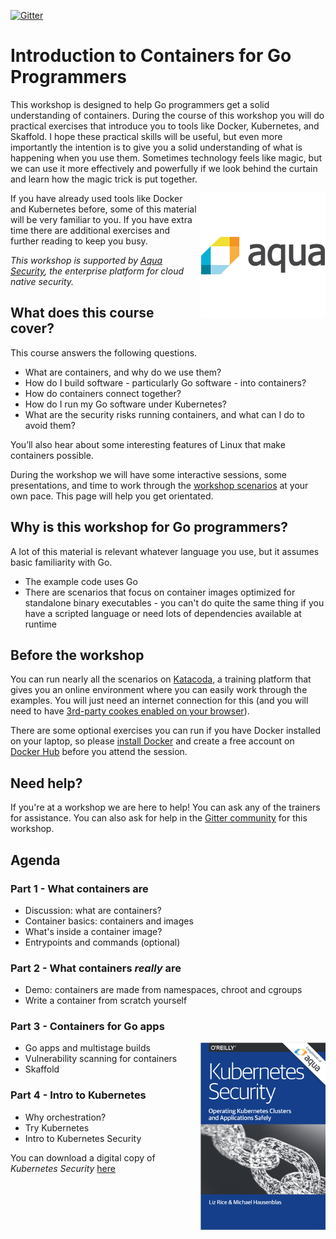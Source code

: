 [![Gitter](https://badges.gitter.im/containers-and-go/community.svg)](https://gitter.im/containers-and-go/community?utm_source=badge&utm_medium=badge&utm_campaign=pr-badge)

# Introduction to Containers for Go Programmers

This workshop is designed to help Go programmers get a solid understanding of containers. During the course of this workshop you will do practical exercises that introduce you to tools like Docker, Kubernetes, and Skaffold. I hope these practical skills will be useful, but even more importantly the intention is to give you a solid understanding of what is happening when you use them. Sometimes technology feels like magic, but we can use it more effectively and powerfully if we look behind the curtain and learn how the magic trick is put together.

<img align="right" src="Aqua_logo_2018_200sq.png">

If you have already used tools like Docker and Kubernetes before, some of this material will be very familiar to you. If you have extra time there are additional exercises and further reading to keep you busy.

_This workshop is supported by [Aqua Security](https://www.aquasec.com), the enterprise platform for cloud native security._

## What does this course cover?

This course answers the following questions.

* What are containers, and why do we use them?
* How do I build software - particularly Go software - into containers?
* How do containers connect together?
* How do I run my Go software under Kubernetes?
* What are the security risks running containers, and what can I do to avoid them?

You’ll also hear about some interesting features of Linux that make containers possible.

During the workshop we will have some interactive sessions, some presentations, and time to work through the [workshop scenarios](https://www.katacoda.com/lizrice/training/containers-and-go) at your own pace. This page will help you get orientated.

## Why is this workshop for Go programmers?

A lot of this material is relevant whatever language you use, but it assumes basic familiarity with Go.

* The example code uses Go
* There are scenarios that focus on container images optimized for standalone binary executables - you can't do quite the same thing if you have a scripted language or need lots of dependencies available at runtime

## Before the workshop

You can run nearly all the scenarios on [Katacoda](https://www.katacoda.com), a training platform that gives you an online environment where you can easily work through the examples. You will just need an internet connection for this (and you will need to have [3rd-party cookes enabled on your browser](https://www.whatismybrowser.com/detect/are-third-party-cookies-enabled)). 

There are some optional exercises you can run if you have Docker installed on your laptop, so please [install Docker](https://docker.com) and create a free account on [Docker Hub](https://hub.docker.com) before you attend the session.

## Need help?

If you're at a workshop we are here to help! You can ask any of the trainers for assistance. You can also ask for help in the [Gitter community](https://gitter.im/containers-and-go/community) for this workshop.

## Agenda

### Part 1 - What containers are

* Discussion: what are containers?
* Container basics: containers and images
* What's inside a container image?
* Entrypoints and commands (optional)

### Part 2 - What containers _really_ are

* Demo: containers are made from namespaces, chroot and cgroups
* Write a container from scratch yourself

### Part 3 - Containers for Go apps

<a href="https://info.aquasec.com/kubernetes-security"><img align="right" width="200" src="Kubernetes-security-book.png"></a> 

* Go apps and multistage builds
* Vulnerability scanning for containers
* Skaffold

### Part 4 - Intro to Kubernetes

* Why orchestration?
* Try Kubernetes
* Intro to Kubernetes Security 

You can download a digital copy of _Kubernetes Security_ [here](https://info.aquasec.com/kubernetes-security)
